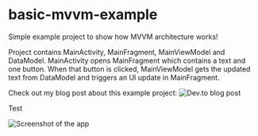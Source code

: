 # basic-mvvm-example
Simple example project to show how MVVM architecture works!

Project contains MainActivity, MainFragment, MainViewModel and DataModel. MainActivity opens MainFragment which contains a text and one button. When that button is clicked, MainViewModel gets the updated text from DataModel and triggers an UI update in MainFragment.

Check out my blog post about this example project: ![Dev.to blog post](https://dev.to/whatminjacodes/simple-example-of-mvvm-architecture-in-kotlin-4j5b)

Test

![Screenshot of the app](https://github.com/whatminjacodes/basic-mvvm-example/tree/main/screenshots/small-screenshot.png?raw=true)
